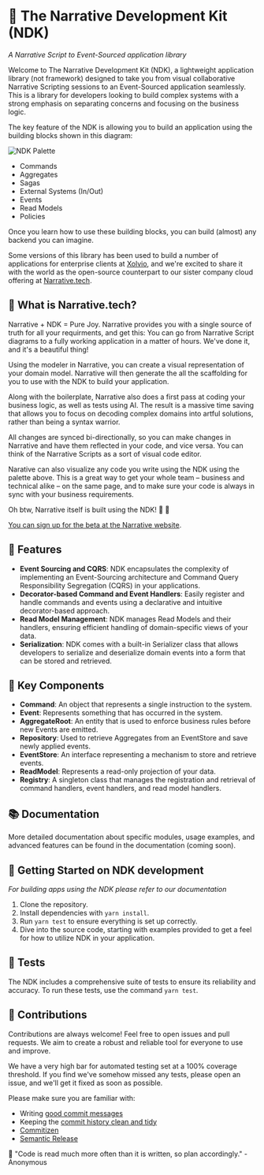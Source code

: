 # 🚀 The Narrative Development Kit (NDK)

_A Narrative Script to Event-Sourced application library_

Welcome to The Narrative Development Kit (NDK), a lightweight application library (not framework) designed to take you from visual collaborative Narrative Scripting sessions to an Event-Sourced application seamlessly. This is a library for developers looking to build complex systems with a strong emphasis on separating concerns and focusing on the business logic.

The key feature of the NDK is allowing you to build an application using the building blocks shown in this diagram:

![NDK Palette](images/palette.jpg)

- Commands
- Aggregates
- Sagas
- External Systems (In/Out)
- Events
- Read Models
- Policies

Once you learn how to use these building blocks, you can build (almost) any backend you can imagine.

Some versions of this library has been used to build a number of applications for enterprise clients at [Xolvio](https://www.xolv.io), and we're excited to share it with the world as the open-source counterpart to our sister company cloud offering at [Narrative.tech](https://www.narrative.tech).

## 🤔 What is Narrative.tech?

Narrative + NDK = Pure Joy. Narrative provides you with a single source of truth for all your requirments, and get this: You can go from Narrative Script diagrams to a fully working application in a matter of hours. We've done it, and it's a beautiful thing!

Using the modeler in Narrative, you can create a visual representation of your domain model. Narrative will then generate the all the scaffolding for you to use with the NDK to build your application.

Along with the boilerplate, Narrative also does a first pass at coding your business logic, as well as tests using AI. The result is a massive time saving that allows you to focus on decoding complex domains into artful solutions, rather than being a syntax warrior.

All changes are synced bi-directionally, so you can make changes in Narrative and have them reflected in your code, and vice versa. You can think of the Narrative Scripts as a sort of visual code editor.

Narative can also visualize any code you write using the NDK using the palette above. This is a great way to get your whole team – business and technical alike – on the same page, and to make sure your code is always in sync with your business requirements.

Oh btw, Narrative itself is built using the NDK! 🐶 🥣️

[You can sign up for the beta at the Narrative website](https://www.narrative.tech).

## 🌟 Features

- **Event Sourcing and CQRS**: NDK encapsulates the complexity of implementing an Event-Sourcing architecture and Command Query Responsibility Segregation (CQRS) in your applications.
- **Decorator-based Command and Event Handlers**: Easily register and handle commands and events using a declarative and intuitive decorator-based approach.
- **Read Model Management**: NDK manages Read Models and their handlers, ensuring efficient handling of domain-specific views of your data.
- **Serialization**: NDK comes with a built-in Serializer class that allows developers to serialize and deserialize domain events into a form that can be stored and retrieved.

## 🔑 Key Components

- **Command**: An object that represents a single instruction to the system.
- **Event**: Represents something that has occurred in the system.
- **AggregateRoot**: An entity that is used to enforce business rules before new Events are emitted.
- **Repository**: Used to retrieve Aggregates from an EventStore and save newly applied events.
- **EventStore**: An interface representing a mechanism to store and retrieve events.
- **ReadModel**: Represents a read-only projection of your data.
- **Registry**: A singleton class that manages the registration and retrieval of command handlers, event handlers, and read model handlers.

## 📚 Documentation

More detailed documentation about specific modules, usage examples, and advanced features can be found in the documentation (coming soon).

## 🚀 Getting Started on NDK development

_For building apps using the NDK please refer to our documentation_

1. Clone the repository.
2. Install dependencies with `yarn install`.
3. Run `yarn test` to ensure everything is set up correctly.
4. Dive into the source code, starting with examples provided to get a feel for how to utilize NDK in your application.

## 🧪 Tests

The NDK includes a comprehensive suite of tests to ensure its reliability and accuracy. To run these tests, use the command `yarn test`.

## 🤝 Contributions

Contributions are always welcome! Feel free to open issues and pull requests. We aim to create a robust and reliable tool for everyone to use and improve.

We have a very high bar for automated testing set at a 100% coverage threshold. If you find we've somehow missed any tests, please open an issue, and we'll get it fixed as soon as possible.

Please make sure you are familiar with:

- Writing [good commit messages](https://twitter.com/dmokafa/status/1351152452179996682)
- Keeping the [commit history clean and tidy](https://www.eficode.com/blog/keep-your-git-commits-clean)
- [Commitizen](https://commitizen-tools.github.io/commitizen/)
- [Semantic Release](https://semantic-release.gitbook.io/semantic-release/)

📖 "Code is read much more often than it is written, so plan accordingly." - Anonymous
